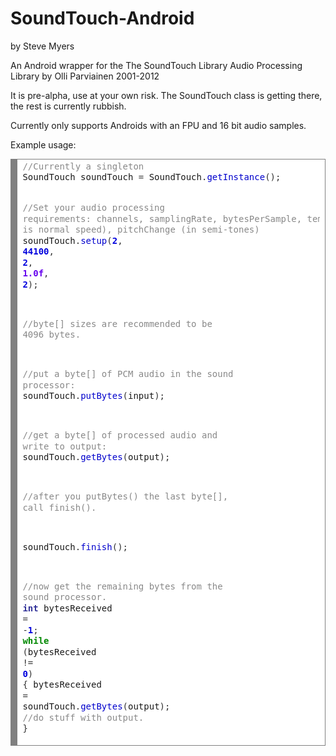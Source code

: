 SoundTouch-Android
==================
by Steve Myers

An Android wrapper for the The SoundTouch Library Audio Processing Library by Olli Parviainen 2001-2012

It is pre-alpha, use at your own risk. The SoundTouch class is getting there, the rest is currently rubbish.

Currently only supports Androids with an FPU and 16 bit audio samples.

Example usage:

<div style="background: #ffffff; overflow:auto;width:auto;border:solid gray;border-width:.1em .1em .1em .8em;padding:.2em .6em;"><pre style="margin: 0; line-height: 125%"><span style="color: #888888">//Currently a singleton</span>
SoundTouch soundTouch <span style="color: #333333">=</span> SoundTouch<span style="color: #333333">.</span><span style="color: #0000CC">getInstance</span><span style="color: #333333">();</span>

<span style="color: #888888">//Set your audio processing requirements: channels, samplingRate, bytesPerSample, tempoChange (1.0 is normal speed), pitchChange (in semi-tones)</span>
soundTouch<span style="color: #333333">.</span><span style="color: #0000CC">setup</span><span style="color: #333333">(</span><span style="color: #0000DD; font-weight: bold">2</span><span style="color: #333333">,</span> <span style="color: #0000DD; font-weight: bold">44100</span><span style="color: #333333">,</span> <span style="color: #0000DD; font-weight: bold">2</span><span style="color: #333333">,</span> <span style="color: #6600EE; font-weight: bold">1.0f</span><span style="color: #333333">,</span> <span style="color: #0000DD; font-weight: bold">2</span><span style="color: #333333">);</span>

<span style="color: #888888">//byte[] sizes are recommended to be 4096 bytes.</span>

<span style="color: #888888">//put a byte[] of PCM audio in the sound processor:</span>
soundTouch<span style="color: #333333">.</span><span style="color: #0000CC">putBytes</span><span style="color: #333333">(</span>input<span style="color: #333333">);</span>

<span style="color: #888888">//get a byte[] of processed audio and write to output:</span>
soundTouch<span style="color: #333333">.</span><span style="color: #0000CC">getBytes</span><span style="color: #333333">(</span>output<span style="color: #333333">);</span>

<span style="color: #888888">//after you putBytes() the last byte[], call finish().</span>

soundTouch<span style="color: #333333">.</span><span style="color: #0000CC">finish</span><span style="color: #333333">();</span>

<span style="color: #888888">//now get the remaining bytes from the sound processor.</span>
<span style="color: #333399; font-weight: bold">int</span> bytesReceived <span style="color: #333333">=</span> <span style="color: #333333">-</span><span style="color: #0000DD; font-weight: bold">1</span><span style="color: #333333">;</span>
<span style="color: #008800; font-weight: bold">while</span> <span style="color: #333333">(</span>bytesReceived <span style="color: #333333">!=</span> <span style="color: #0000DD; font-weight: bold">0</span><span style="color: #333333">)</span>
<span style="color: #333333">{</span>
	bytesReceived <span style="color: #333333">=</span> soundTouch<span style="color: #333333">.</span><span style="color: #0000CC">getBytes</span><span style="color: #333333">(</span>output<span style="color: #333333">);</span>
	<span style="color: #888888">//do stuff with output.</span>
<span style="color: #333333">}</span>
</pre></div>


